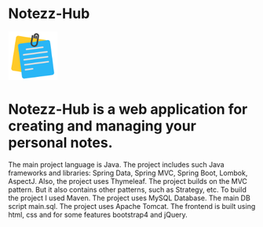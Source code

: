 # Notezz-Hub
<p>
  <img src="https://github.com/pavan-005/Notezz-Hub/blob/main/src/main/resources/static/assets/img/logo.png" width="100" alt="logo.png">
</p>

# Notezz-Hub is a web application for creating and managing your personal notes.

The main project language is Java. The project includes such Java frameworks and libraries: Spring Data, Spring MVC, Spring Boot, Lombok, AspectJ. Also, the project uses Thymeleaf.
The project builds on the MVC pattern. But it also contains other patterns, such as Strategy, etc.
To build the project I used Maven.
The project uses MySQL Database. The main DB script main.sql.
The project uses Apache Tomcat.
The frontend is built using html, css and for some features bootstrap4 and jQuery.

